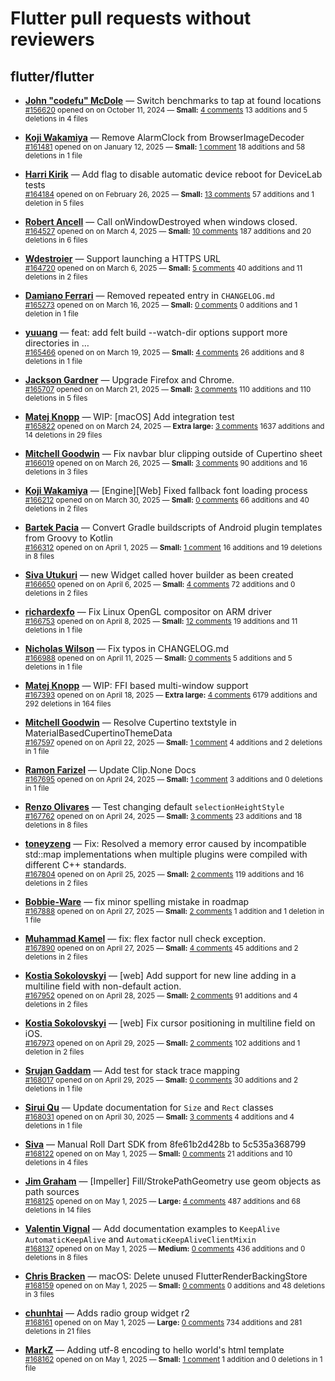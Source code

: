 # Flutter pull requests without reviewers

## flutter/flutter

* **[John "codefu" McDole](https://github.com/jtmcdole)** &mdash; Switch benchmarks to tap at found locations<br />
  <sub>[#156620](https://github.com/flutter/flutter/pull/156620) opened on on October 11, 2024 &mdash; **Small:** [4 comments](https://github.com/flutter/flutter/pull/156620) 13 additions and 5 deletions in 4 files</sub><br />

* **[Koji Wakamiya](https://github.com/koji-1009)** &mdash; Remove AlarmClock from BrowserImageDecoder<br />
  <sub>[#161481](https://github.com/flutter/flutter/pull/161481) opened on on January 12, 2025 &mdash; **Small:** [1 comment](https://github.com/flutter/flutter/pull/161481) 18 additions and 58 deletions in 1 file</sub><br />

* **[Harri Kirik](https://github.com/harri35)** &mdash; Add flag to disable automatic device reboot for DeviceLab tests<br />
  <sub>[#164184](https://github.com/flutter/flutter/pull/164184) opened on on February 26, 2025 &mdash; **Small:** [13 comments](https://github.com/flutter/flutter/pull/164184) 57 additions and 1 deletion in 5 files</sub><br />

* **[Robert Ancell](https://github.com/robert-ancell)** &mdash; Call onWindowDestroyed when windows closed.<br />
  <sub>[#164527](https://github.com/flutter/flutter/pull/164527) opened on on March 4, 2025 &mdash; **Small:** [10 comments](https://github.com/flutter/flutter/pull/164527) 187 additions and 20 deletions in 6 files</sub><br />

* **[Wdestroier](https://github.com/Wdestroier)** &mdash; Support launching a HTTPS URL<br />
  <sub>[#164720](https://github.com/flutter/flutter/pull/164720) opened on on March 6, 2025 &mdash; **Small:** [5 comments](https://github.com/flutter/flutter/pull/164720) 40 additions and 11 deletions in 2 files</sub><br />

* **[Damiano Ferrari](https://github.com/ferraridamiano)** &mdash; Removed repeated entry in `CHANGELOG.md`<br />
  <sub>[#165273](https://github.com/flutter/flutter/pull/165273) opened on on March 16, 2025 &mdash; **Small:** [0 comments](https://github.com/flutter/flutter/pull/165273) 0 additions and 1 deletion in 1 file</sub><br />

* **[yuuang](https://github.com/zhangyuang)** &mdash; feat: add felt build --watch-dir options support more directories in …<br />
  <sub>[#165466](https://github.com/flutter/flutter/pull/165466) opened on on March 19, 2025 &mdash; **Small:** [4 comments](https://github.com/flutter/flutter/pull/165466) 26 additions and 8 deletions in 1 file</sub><br />

* **[Jackson Gardner](https://github.com/eyebrowsoffire)** &mdash; Upgrade Firefox and Chrome.<br />
  <sub>[#165707](https://github.com/flutter/flutter/pull/165707) opened on on March 21, 2025 &mdash; **Small:** [3 comments](https://github.com/flutter/flutter/pull/165707) 110 additions and 110 deletions in 5 files</sub><br />

* **[Matej Knopp](https://github.com/knopp)** &mdash; WIP: [macOS] Add integration test<br />
  <sub>[#165822](https://github.com/flutter/flutter/pull/165822) opened on on March 24, 2025 &mdash; **Extra large:** [3 comments](https://github.com/flutter/flutter/pull/165822) 1637 additions and 14 deletions in 29 files</sub><br />

* **[Mitchell Goodwin](https://github.com/MitchellGoodwin)** &mdash; Fix navbar blur clipping outside of Cupertino sheet<br />
  <sub>[#166019](https://github.com/flutter/flutter/pull/166019) opened on on March 26, 2025 &mdash; **Small:** [3 comments](https://github.com/flutter/flutter/pull/166019) 90 additions and 16 deletions in 3 files</sub><br />

* **[Koji Wakamiya](https://github.com/koji-1009)** &mdash; [Engine][Web] Fixed fallback font loading process<br />
  <sub>[#166212](https://github.com/flutter/flutter/pull/166212) opened on on March 30, 2025 &mdash; **Small:** [0 comments](https://github.com/flutter/flutter/pull/166212) 66 additions and 40 deletions in 2 files</sub><br />

* **[Bartek Pacia](https://github.com/bartekpacia)** &mdash; Convert Gradle buildscripts of Android plugin templates from Groovy to Kotlin<br />
  <sub>[#166312](https://github.com/flutter/flutter/pull/166312) opened on on April 1, 2025 &mdash; **Small:** [1 comment](https://github.com/flutter/flutter/pull/166312) 16 additions and 19 deletions in 8 files</sub><br />

* **[Siva Utukuri](https://github.com/UtukuriSiva)** &mdash; new Widget called hover builder as been created<br />
  <sub>[#166650](https://github.com/flutter/flutter/pull/166650) opened on on April 6, 2025 &mdash; **Small:** [4 comments](https://github.com/flutter/flutter/pull/166650) 72 additions and 0 deletions in 2 files</sub><br />

* **[richardexfo](https://github.com/richardexfo)** &mdash; Fix Linux OpenGL compositor on ARM driver<br />
  <sub>[#166753](https://github.com/flutter/flutter/pull/166753) opened on on April 8, 2025 &mdash; **Small:** [12 comments](https://github.com/flutter/flutter/pull/166753) 19 additions and 11 deletions in 1 file</sub><br />

* **[Nicholas Wilson](https://github.com/NicholasWilsonDEV)** &mdash; Fix typos in CHANGELOG.md<br />
  <sub>[#166988](https://github.com/flutter/flutter/pull/166988) opened on on April 11, 2025 &mdash; **Small:** [0 comments](https://github.com/flutter/flutter/pull/166988) 5 additions and 5 deletions in 1 file</sub><br />

* **[Matej Knopp](https://github.com/knopp)** &mdash; WIP: FFI based multi-window support<br />
  <sub>[#167393](https://github.com/flutter/flutter/pull/167393) opened on on April 18, 2025 &mdash; **Extra large:** [4 comments](https://github.com/flutter/flutter/pull/167393) 6179 additions and 292 deletions in 164 files</sub><br />

* **[Mitchell Goodwin](https://github.com/MitchellGoodwin)** &mdash; Resolve Cupertino textstyle in MaterialBasedCupertinoThemeData<br />
  <sub>[#167597](https://github.com/flutter/flutter/pull/167597) opened on on April 22, 2025 &mdash; **Small:** [1 comment](https://github.com/flutter/flutter/pull/167597) 4 additions and 2 deletions in 1 file</sub><br />

* **[Ramon Farizel](https://github.com/RamonFarizel)** &mdash; Update Clip.None Docs<br />
  <sub>[#167695](https://github.com/flutter/flutter/pull/167695) opened on on April 24, 2025 &mdash; **Small:** [1 comment](https://github.com/flutter/flutter/pull/167695) 3 additions and 0 deletions in 1 file</sub><br />

* **[Renzo Olivares](https://github.com/Renzo-Olivares)** &mdash; Test changing default `selectionHeightStyle`<br />
  <sub>[#167762](https://github.com/flutter/flutter/pull/167762) opened on on April 24, 2025 &mdash; **Small:** [3 comments](https://github.com/flutter/flutter/pull/167762) 23 additions and 18 deletions in 8 files</sub><br />

* **[toneyzeng](https://github.com/toneyzeng)** &mdash; Fix: Resolved a memory error caused by incompatible std::map implementations when multiple plugins were compiled with different C++ standards.<br />
  <sub>[#167804](https://github.com/flutter/flutter/pull/167804) opened on on April 25, 2025 &mdash; **Small:** [2 comments](https://github.com/flutter/flutter/pull/167804) 119 additions and 16 deletions in 2 files</sub><br />

* **[Bobbie-Ware](https://github.com/Bobbie-Ware)** &mdash; fix minor spelling mistake in roadmap<br />
  <sub>[#167888](https://github.com/flutter/flutter/pull/167888) opened on on April 27, 2025 &mdash; **Small:** [2 comments](https://github.com/flutter/flutter/pull/167888) 1 addition and 1 deletion in 1 file</sub><br />

* **[Muhammad Kamel](https://github.com/muhammadkamel)** &mdash; fix: flex factor null check exception.<br />
  <sub>[#167890](https://github.com/flutter/flutter/pull/167890) opened on on April 27, 2025 &mdash; **Small:** [4 comments](https://github.com/flutter/flutter/pull/167890) 45 additions and 2 deletions in 2 files</sub><br />

* **[Kostia Sokolovskyi](https://github.com/ksokolovskyi)** &mdash; [web] Add support for new line adding in a multiline field with non-default action.<br />
  <sub>[#167952](https://github.com/flutter/flutter/pull/167952) opened on on April 28, 2025 &mdash; **Small:** [2 comments](https://github.com/flutter/flutter/pull/167952) 91 additions and 4 deletions in 2 files</sub><br />

* **[Kostia Sokolovskyi](https://github.com/ksokolovskyi)** &mdash; [web] Fix cursor positioning in multiline field on iOS.<br />
  <sub>[#167973](https://github.com/flutter/flutter/pull/167973) opened on on April 29, 2025 &mdash; **Small:** [2 comments](https://github.com/flutter/flutter/pull/167973) 102 additions and 1 deletion in 2 files</sub><br />

* **[Srujan Gaddam](https://github.com/srujzs)** &mdash; Add test for stack trace mapping<br />
  <sub>[#168017](https://github.com/flutter/flutter/pull/168017) opened on on April 29, 2025 &mdash; **Small:** [0 comments](https://github.com/flutter/flutter/pull/168017) 30 additions and 2 deletions in 1 file</sub><br />

* **[Sirui Qu](https://github.com/stuuupidcat)** &mdash; Update documentation for `Size` and `Rect` classes<br />
  <sub>[#168031](https://github.com/flutter/flutter/pull/168031) opened on on April 30, 2025 &mdash; **Small:** [3 comments](https://github.com/flutter/flutter/pull/168031) 4 additions and 4 deletions in 1 file</sub><br />

* **[Siva](https://github.com/a-siva)** &mdash; Manual Roll Dart SDK from 8fe61b2d428b to 5c535a368799<br />
  <sub>[#168122](https://github.com/flutter/flutter/pull/168122) opened on on May 1, 2025 &mdash; **Small:** [0 comments](https://github.com/flutter/flutter/pull/168122) 21 additions and 10 deletions in 4 files</sub><br />

* **[Jim Graham](https://github.com/flar)** &mdash; [Impeller] Fill/StrokePathGeometry use geom objects as path sources<br />
  <sub>[#168125](https://github.com/flutter/flutter/pull/168125) opened on on May 1, 2025 &mdash; **Large:** [4 comments](https://github.com/flutter/flutter/pull/168125) 487 additions and 68 deletions in 14 files</sub><br />

* **[Valentin Vignal](https://github.com/ValentinVignal)** &mdash; Add documentation examples to `KeepAlive` `AutomaticKeepAlive` and `AutomaticKeepAliveClientMixin`<br />
  <sub>[#168137](https://github.com/flutter/flutter/pull/168137) opened on on May 1, 2025 &mdash; **Medium:** [0 comments](https://github.com/flutter/flutter/pull/168137) 436 additions and 0 deletions in 8 files</sub><br />

* **[Chris Bracken](https://github.com/cbracken)** &mdash; macOS: Delete unused FlutterRenderBackingStore<br />
  <sub>[#168159](https://github.com/flutter/flutter/pull/168159) opened on on May 1, 2025 &mdash; **Small:** [0 comments](https://github.com/flutter/flutter/pull/168159) 0 additions and 48 deletions in 3 files</sub><br />

* **[chunhtai](https://github.com/chunhtai)** &mdash; Adds radio group widget r2<br />
  <sub>[#168161](https://github.com/flutter/flutter/pull/168161) opened on on May 1, 2025 &mdash; **Large:** [0 comments](https://github.com/flutter/flutter/pull/168161) 734 additions and 281 deletions in 21 files</sub><br />

* **[MarkZ](https://github.com/Markzipan)** &mdash; Adding utf-8 encoding to hello world's html template<br />
  <sub>[#168162](https://github.com/flutter/flutter/pull/168162) opened on on May 1, 2025 &mdash; **Small:** [1 comment](https://github.com/flutter/flutter/pull/168162) 1 addition and 0 deletions in 1 file</sub><br />

